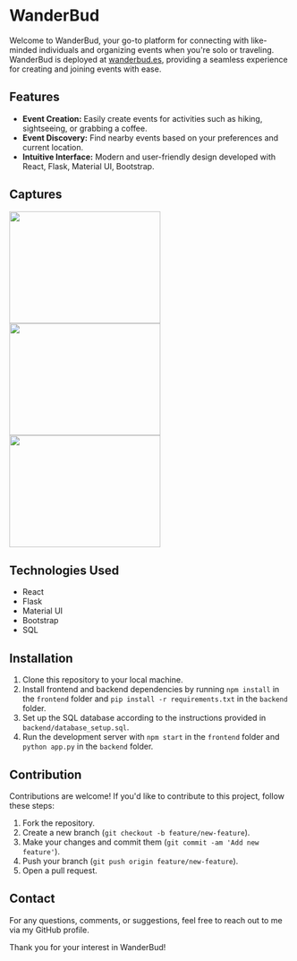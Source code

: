 # WanderBud

Welcome to WanderBud, your go-to platform for connecting with like-minded individuals and organizing events when you're solo or traveling. WanderBud is deployed at [wanderbud.es](https://wanderbud.es), providing a seamless experience for creating and joining events with ease.

## Features

- **Event Creation:** Easily create events for activities such as hiking, sightseeing, or grabbing a coffee.
- **Event Discovery:** Find nearby events based on your preferences and current location.
- **Intuitive Interface:** Modern and user-friendly design developed with React, Flask, Material UI, Bootstrap.

## Captures
<div>
<img src="https://res.cloudinary.com/dkfphx3dm/image/upload/v1716130012/WanderBudPic001_front_sxhjcs.png" width="270" height="200"/>
<img src="https://res.cloudinary.com/dkfphx3dm/image/upload/v1716130012/WanderBudPic002_profile_ksu94t.png" width="270" height="200"/>
<img src="https://res.cloudinary.com/dkfphx3dm/image/upload/v1716130012/WanderBud003_chat_d4skx6.png" width="270" height="200"/>
</div>

## Technologies Used

- React
- Flask
- Material UI
- Bootstrap
- SQL

## Installation

1. Clone this repository to your local machine.
2. Install frontend and backend dependencies by running `npm install` in the `frontend` folder and `pip install -r requirements.txt` in the `backend` folder.
3. Set up the SQL database according to the instructions provided in `backend/database_setup.sql`.
4. Run the development server with `npm start` in the `frontend` folder and `python app.py` in the `backend` folder.

## Contribution

Contributions are welcome! If you'd like to contribute to this project, follow these steps:

1. Fork the repository.
2. Create a new branch (`git checkout -b feature/new-feature`).
3. Make your changes and commit them (`git commit -am 'Add new feature'`).
4. Push your branch (`git push origin feature/new-feature`).
5. Open a pull request.

## Contact

For any questions, comments, or suggestions, feel free to reach out to me via my GitHub profile.

Thank you for your interest in WanderBud!
